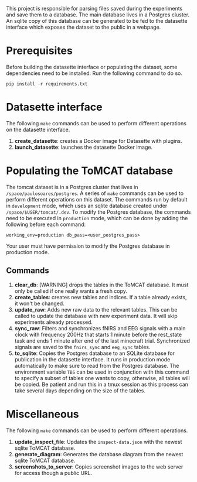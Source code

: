 This project is responsible for parsing files saved during the experiments and save them to a database. The main database lives in a Postgres cluster. An sqlite copy of this database can be generated to be fed to the datasette interface which exposes the dataset to the public in a webpage.

# Prerequisites
Before building the datasette interface or populating the dataset, some dependencies need to be installed. Run the following command to do so.
```
pip install -r requirements.txt
```

# Datasette interface

The following `make` commands can be used to perform different operations on the datasette interface.
1. **create_datasette**: creates a Docker image for Datasette with plugins.
2. **launch_datasette**: launches the datasette Docker image.

# Populating the ToMCAT database

The tomcat dataset is in a Postgres cluster that lives in `/space/paulosoares/postgres`. A series of `make` commands can be used to perform different operations on this dataset. The commands run by default in `development` mode, which uses an sqlite database created under `/space/$USER/tomcat/.dev`. To modify the Postgres database, the commands need to be executed in `production` mode, which can be done by adding the following before each command:
```
working_env=production db_pass=<user_postgres_pass>
```
Your user must have permission to modify the Postgres database in production mode.

## Commands
1. **clear_db**: [WARNING] drops the tables in the ToMCAT database. It must only be called if one really wants a fresh copy.
2. **create_tables**: creates new tables and indices. If a table already exists, it won't be changed.
3. **update_raw**: Adds new raw data to the relevant tables. This can be called to update the database with new experiment data. It will skip experiments already processed.
4. **sync_raw**: Filters and synchronizes fNIRS and EEG signals with a main clock with frequency 200Hz that starts 1 minute before the rest_state task and ends 1 minute after end of the last minecraft trial. Synchronized signals are saved to the `fnirs_sync` and `eeg_sync` tables.
5. **to_sqlite**: Copies the Postgres database to an SQLite database for publication in the datasette interface. It runs in production mode automatically to make sure to read from the Postgres database. The environment variable `TBS` can be used in conjunction with this command to specify a subset of tables one wants to copy, otherwise, all tables will be copied. Be patient and run this in a tmux session as this process can take several days depending on the size of the tables.

# Miscellaneous
The following `make` commands can be used to perform different operations.

1. **update_inspect_file**: Updates the `inspect-data.json` with the newest sqlite ToMCAT database.
2. **generate_diagram**: Generates the database diagram from the newest sqlite ToMCAT database.
3. **screenshots_to_server**: Copies screenshot images to the web server for access though a public URL.
